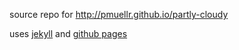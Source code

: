 source repo for <http://pmuellr.github.io/partly-cloudy>

uses [jekyll](http://jekyllrb.com/) and [github pages](http://pages.github.com/)